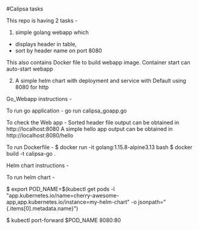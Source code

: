 #Calipsa tasks

This repo is having 2 tasks - 

1. simple golang webapp which 
- displays header in table, 
- sort by header name on port 8080 

This also contains Docker file to build webapp image. Container start can auto-start webapp

2. A simple helm chart with deployment and service with Default using 8080 for http


Go_Webapp instructions - 

To run go application - 
go run calipsa_goapp.go

To check the Web app - 
Sorted header file output can be obtained in http://localhost:8080
A simple hello app output can be obtained in http://localhost:8080/hello

To run Dockerfile - 
$ docker run -it golang:1.15.8-alpine3.13 bash
$ docker build -t calipsa-go .

Helm chart instructions -

To run helm chart - 

$ export POD_NAME=$(kubectl get pods -l "app.kubernetes.io/name=cherry-awesome-app,app.kubernetes.io/instance=my-helm-chart" -o jsonpath="{.items[0].metadata.name}")

$ kubectl port-forward $POD_NAME 8080:80
